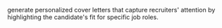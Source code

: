 generate personalized cover letters that capture recruiters' attention by highlighting the candidate's fit for specific job roles.
